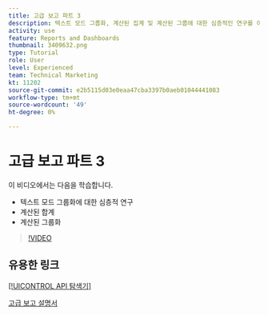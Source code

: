 ```yaml
---
title: 고급 보고 파트 3
description: 텍스트 모드 그룹화, 계산된 집계 및 계산된 그룹에 대한 심층적인 연구를 이해합니다.
activity: use
feature: Reports and Dashboards
thumbnail: 3409632.png
type: Tutorial
role: User
level: Experienced
team: Technical Marketing
kt: 11202
source-git-commit: e2b5115d03e0eaa47cba3397b0aeb01044441083
workflow-type: tm+mt
source-wordcount: '49'
ht-degree: 0%

---
```


# 고급 보고 파트 3

이 비디오에서는 다음을 학습합니다.

* 텍스트 모드 그룹화에 대한 심층적 연구
* 계산된 합계
* 계산된 그룹화

>[!VIDEO](https://video.tv.adobe.com/v/3409635/?quality=12)

## 유용한 링크

[[!UICONTROL API 탐색기]](https://developer.adobe.com/workfront/api-explorer/)

[고급 보고 설명서](/help/assets/advanced-reporting-manual.pdf)
